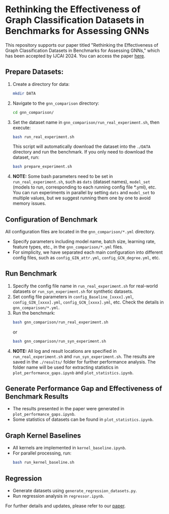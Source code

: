 # Rethinking the Effectiveness of Graph Classification Datasets in Benchmarks for Assessing GNNs

This repository supports our paper titled "Rethinking the Effectiveness of Graph Classification Datasets in Benchmarks for Assessing GNNs," which has been accepted by IJCAI 2024. You can access the paper [here](xxxx).

## Prepare Datasets:

1. Create a directory for data:
   ```bash
   mkdir DATA
   ```
2. Navigate to the `gnn_comparison` directory:
   ```bash
   cd gnn_comparison/
   ```
3. Set the dataset name in `gnn_comparison/run_real_experiment.sh`, then execute:
   ```bash
   bash run_real_experiment.sh
   ```
   This script will automatically download the dataset into the `./DATA` directory and run the benchmark. If you only need to download the dataset, run:
   ```bash
   bash prepare_experiment.sh
   ```
4. **NOTE:** Some bash parameters need to be set in `run_real_experiment.sh`, such as `dats` (dataset names), `model_set` (models to run, corresponding to each running config file *.yml), etc. You can run experiments in parallel by setting `dats` and `model_set` to multiple values, but we suggest running them one by one to avoid memory issues.

## Configuration of Benchmark

All configuration files are located in the `gnn_comparison/*.yml` directory.

- Specify parameters including model name, batch size, learning rate, feature types, etc., in the `gnn_comparison/*.yml` files.
- For simplicity, we have separated each main configuration into different config files, such as `config_GIN_attr.yml`, `config_GCN_degree.yml`, etc.

## Run Benchmark

1. Specify the config file name in `run_real_experiment.sh` for real-world datasets or `run_syn_experiment.sh` for synthetic datasets.
2. Set config file parameters in `config_Baseline_[xxxx].yml`, `config_GIN_[xxxx].yml`, `config_GCN_[xxxx].yml`, etc. Check the details in `gnn_comparison/*.yml`.
3. Run the benchmark:
   ```bash
   bash gnn_comparison/run_real_experiment.sh
   ```
   or
   ```bash
   bash gnn_comparison/run_syn_experiment.sh
   ```
4. **NOTE:** All log and result locations are specified in `run_real_experiment.sh` and `run_syn_experiment.sh`. The results are saved in the `./results/` folder for further performance analysis. The folder name will be used for extracting statistics in `plot_performance_gaps.ipynb` and `plot_statistics.ipynb`.

## Generate Performance Gap and Effectiveness of Benchmark Results

- The results presented in the paper were generated in `plot_performance_gaps.ipynb`.
- Some statistics of datasets can be found in `plot_statistics.ipynb`.

## Graph Kernel Baselines

- All kernels are implemented in `kernel_baseline.ipynb`.
- For parallel processing, run:
  ```bash
  bash run_kernel_baseline.sh
  ```

## Regression

- Generate datasets using `generate_regression_datasets.py`.
- Run regression analysis in `regressor.ipynb`.

For further details and updates, please refer to our [paper](xxxx).
